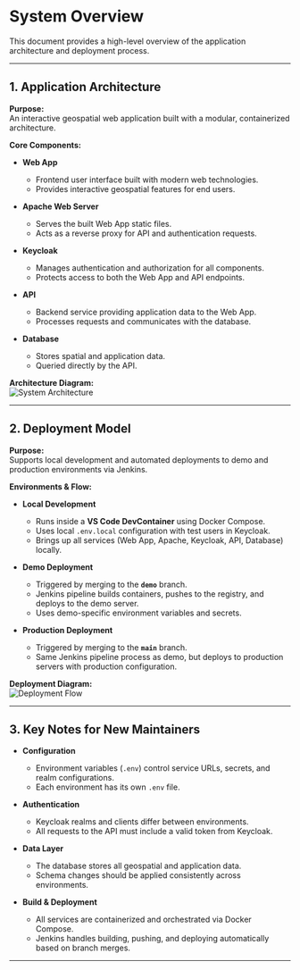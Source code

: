 # System Overview

This document provides a high-level overview of the application architecture and deployment process.

---

## 1. Application Architecture

**Purpose:**  
An interactive geospatial web application built with a modular, containerized architecture.

**Core Components:**

- **Web App**  
  - Frontend user interface built with modern web technologies.  
  - Provides interactive geospatial features for end users.

- **Apache Web Server**  
  - Serves the built Web App static files.  
  - Acts as a reverse proxy for API and authentication requests.

- **Keycloak**  
  - Manages authentication and authorization for all components.  
  - Protects access to both the Web App and API endpoints.

- **API**  
  - Backend service providing application data to the Web App.  
  - Processes requests and communicates with the database.

- **Database**  
  - Stores spatial and application data.  
  - Queried directly by the API.

**Architecture Diagram:**  
![System Architecture](./images/system-architecture.png)

---

## 2. Deployment Model

**Purpose:**  
Supports local development and automated deployments to demo and production environments via Jenkins.

**Environments & Flow:**

- **Local Development**  
  - Runs inside a **VS Code DevContainer** using Docker Compose.  
  - Uses local `.env.local` configuration with test users in Keycloak.  
  - Brings up all services (Web App, Apache, Keycloak, API, Database) locally.

- **Demo Deployment**  
  - Triggered by merging to the **`demo`** branch.  
  - Jenkins pipeline builds containers, pushes to the registry, and deploys to the demo server.  
  - Uses demo-specific environment variables and secrets.

- **Production Deployment**  
  - Triggered by merging to the **`main`** branch.  
  - Same Jenkins pipeline process as demo, but deploys to production servers with production configuration.

**Deployment Diagram:**  
![Deployment Flow](./images/deployment-flow.png)

---

## 3. Key Notes for New Maintainers

- **Configuration**  
  - Environment variables (`.env`) control service URLs, secrets, and realm configurations.  
  - Each environment has its own `.env` file.

- **Authentication**  
  - Keycloak realms and clients differ between environments.  
  - All requests to the API must include a valid token from Keycloak.

- **Data Layer**  
  - The database stores all geospatial and application data.  
  - Schema changes should be applied consistently across environments.

- **Build & Deployment**  
  - All services are containerized and orchestrated via Docker Compose.  
  - Jenkins handles building, pushing, and deploying automatically based on branch merges.

---

